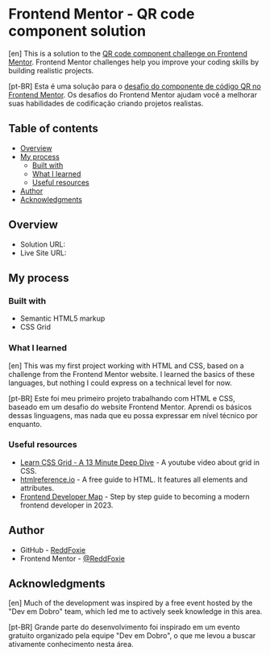 # Frontend Mentor - QR code component solution

[en]
This is a solution to the [QR code component challenge on Frontend Mentor](https://www.frontendmentor.io/challenges/qr-code-component-iux_sIO_H). Frontend Mentor challenges help you improve your coding skills by building realistic projects. 

[pt-BR]
Esta é uma solução para o [desafio do componente de código QR no Frontend Mentor](https://www.frontendmentor.io/challenges/qr-code-component-iux_sIO_H). Os desafios do Frontend Mentor ajudam você a melhorar suas habilidades de codificação criando projetos realistas.

## Table of contents

- [Overview](#overview)
- [My process](#my-process)
  - [Built with](#built-with)
  - [What I learned](#what-i-learned)
  - [Useful resources](#useful-resources)
- [Author](#author)
- [Acknowledgments](#acknowledgments)

## Overview

- Solution URL: [](https://your-solution-url.com)
- Live Site URL: [](https://your-live-site-url.com)

## My process

### Built with

- Semantic HTML5 markup
- CSS Grid

### What I learned

[en]
This was my first project working with HTML and CSS, based on a challenge from the Frontend Mentor website. I learned the basics of these languages, but nothing I could express on a technical level for now.

[pt-BR]
Este foi meu primeiro projeto trabalhando com HTML e CSS, baseado em um desafio do website Frontend Mentor. Aprendi os básicos dessas linguagens, mas nada que eu possa expressar em nível técnico por enquanto.

### Useful resources

- [Learn CSS Grid - A 13 Minute Deep Dive](https://youtu.be/EiNiSFIPIQE) - A youtube video about grid in CSS.
- [htmlreference.io](https://htmlreference.io) - A free guide to HTML. It features all elements and attributes.
- [Frontend Developer Map](https://roadmap.sh/frontend?r=frontend-beginner) - Step by step guide to becoming a modern frontend developer in 2023.

## Author

- GitHub - [ReddFoxie](https://github.com/ReddFoxie)
- Frontend Mentor - [@ReddFoxie](https://www.frontendmentor.io/profile/ReddFoxie)

## Acknowledgments

[en]
Much of the development was inspired by a free event hosted by the "Dev em Dobro" team, which led me to actively seek knowledge in this area.

[pt-BR]
Grande parte do desenvolvimento foi inspirado em um evento gratuito organizado pela equipe "Dev em Dobro", o que me levou a buscar ativamente conhecimento nesta área.